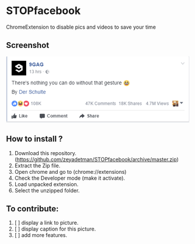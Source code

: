 # STOPfacebook
ChromeExtension to disable pics and videos to save your time

## Screenshot
![screenshot](https://github.com/zeyadetman/STOPfacebook/blob/master/screenshot.png?raw=true)

## How to install ?
1. Download this repository. (https://github.com/zeyadetman/STOPfacebook/archive/master.zip)
1. Extract the Zip file.
1. Open chrome and go to (chrome://extensions)
1. Check the Developer mode (make it activate). 
1. Load unpacked extension.
1. Select the unzipped folder.


## To contribute: 
1. [ ] display a link to picture.
1. [ ] display caption for this picture.
1. [ ] add more features.
